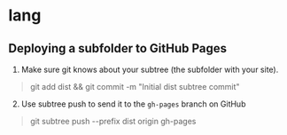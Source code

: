 # lang

## Deploying a subfolder to GitHub Pages

1. Make sure git knows about your subtree (the subfolder with your site).
  > git add dist && git commit -m "Initial dist subtree commit"

2. Use subtree push to send it to the `gh-pages` branch on GitHub
  > git subtree push --prefix dist origin gh-pages
